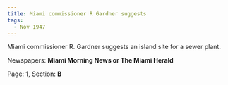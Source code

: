 ```yaml
---  
title: Miami commissioner R Gardner suggests  
tags:  
  - Nov 1947  
---  
```

  
Miami commissioner R. Gardner suggests an island site for a sewer plant.  
  
Newspapers: **Miami Morning News or The Miami Herald**  
  
Page: **1**, Section: **B** 
